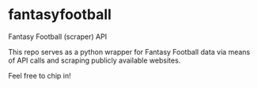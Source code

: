 fantasyfootball
===============

Fantasy Football (scraper) API

This repo serves as a python wrapper for Fantasy Football data via means of API calls and scraping publicly available websites.

Feel free to chip in!
